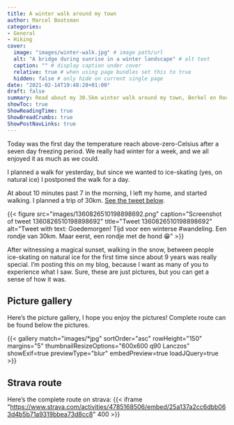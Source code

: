 ```yaml
---
title: A winter walk around my town
author: Marcel Bootsman
categories:
- General
- Hiking
cover: 
  image: "images/winter-walk.jpg" # image path/url
  alt: "A bridge during sunrise in a winter landscape" # alt text
  caption: "" # display caption under cover
  relative: true # when using page bundles set this to true
  hidden: false # only hide on current single page
date: "2021-02-14T19:48:28+01:00"
draft: false
summary: Read about my 30.5km winter walk around my town, Berkel en Rodenrijs. I made a lot of pictures, so come and take a look.
showToc: true
ShowReadingTime: true
ShowBreadCrumbs: true
ShowPostNavLinks: true
---
```


Today was the first day the temperature reach above-zero-Celsius after a seven day freezing period. We really had winter for a week, and we all enjoyed it as much as we could.

I planned a walk for yesterday, but since we wanted to ice-skating (yes, on natural ice) I postponed the walk for a day.

At about 10 minutes past 7 in the morning, I left my home, and started walking. I planned a trip of 30km. [See the tweet below](/tweets/1360826510198898692/).

{{< figure src="images/1360826510198898692.png" caption="Screenshot of tweet 1360826510198898692" title="Tweet 1360826510198898692" alt="Tweet with text: Goedemorgen! Tijd voor een winterse #wandeling. Een rondje van 30km. Maar eerst, een rondje met de hond 😁" >}}


After witnessing a magical sunset, walking in the snow, between people ice-skating on natural ice for the first time since about 9 years was really special. I’m posting this on my blog, because I want as many of you to experience what I saw. Sure, these are just pictures, but you can get a sense of how it was.

## Picture gallery ##

Here’s the picture gallery, I hope you enjoy the pictures! Complete route can be found below the pictures.

{{< gallery match="images/*jpg" sortOrder="asc" rowHeight="150" margins="5" thumbnailResizeOptions="600x600 q90 Lanczos" showExif=true previewType="blur" embedPreview=true loadJQuery=true >}}

## Strava route ##

Here’s the complete route on strava:
{{< iframe "https://www.strava.com/activities/4785168506/embed/25a137a2cc6dbb063d4b5b71a9319bbea73d8cc8" 400 >}}
